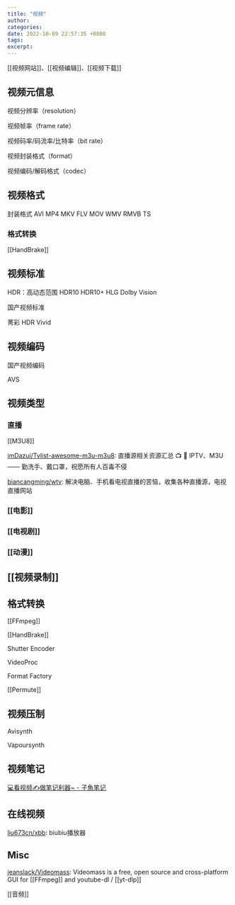 ```yaml
---
title: "视频"
author: 
categories: 
date: 2022-10-09 22:57:35 +0800
tags: 
excerpt: 
---
```





[[视频网站]]、[[视频编辑]]、[[视频下载]]




## 视频元信息

视频分辨率（resolution）

视频帧率（frame rate）

视频码率/码流率/比特率（bit rate）

视频封装格式（format）

视频编码/解码格式（codec）

## 视频格式

封装格式
AVI
MP4
MKV
FLV
MOV
WMV
RMVB
TS

### 格式转换

[[HandBrake]]

## 视频标准

HDR：高动态范围
HDR10
HDR10+
HLG
Dolby Vision

国产视频标准

菁彩 HDR Vivid

## 视频编码


国产视频编码

AVS

## 视频类型

### 直播

 [[M3U8]]

[imDazui/Tvlist-awesome-m3u-m3u8](https://github.com/imDazui/Tvlist-awesome-m3u-m3u8): 直播源相关资源汇总 📺 💯 IPTV、M3U —— 勤洗手、戴口罩，祝愿所有人百毒不侵

[biancangming/wtv](https://github.com/biancangming/wtv): 解决电脑、手机看电视直播的苦恼，收集各种直播源，电视直播网站

### [[电影]]


### [[电视剧]]


### [[动漫]]

## [[视频录制]]

## 格式转换

[[FFmpeg]]

[[HandBrake]]

Shutter Encoder

VideoProc

Format Factory

[[Permute]]



## 视频压制

Avisynth

Vapoursynth


## 视频笔记

[💻看视频✍做笔记利器~ - 子魚笔记](http://vnote.littlefly.fun/)

## 在线视频

[liu673cn/xbb](https://github.com/liu673cn/xbb): biubiu播放器

## Misc



[jeanslack/Videomass](https://github.com/jeanslack/Videomass): Videomass is a free, open source and cross-platform GUI for [[FFmpeg]] and youtube-dl / [[yt-dlp]]



[[音频]]

